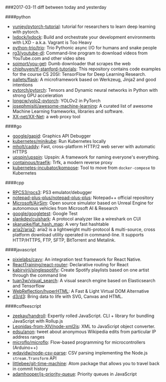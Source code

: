 ###2017-03-11
diff between today and yesterday

####python
* [yunjey/pytorch-tutorial](https://github.com/yunjey/pytorch-tutorial): tutorial for researchers to learn deep learning with pytorch.
* [lxdock/lxdock](https://github.com/lxdock/lxdock): Build and orchestrate your development environments with LXD - a.k.a. Vagrant is Too Heavy
* [python-trio/trio](https://github.com/python-trio/trio): Trio  Pythonic async I/O for humans and snake people
* [rg3/youtube-dl](https://github.com/rg3/youtube-dl): Command-line program to download videos from YouTube.com and other video sites
* [soimort/you-get](https://github.com/soimort/you-get):  Dumb downloader that scrapes the web
* [chiphuyen/tf-stanford-tutorials](https://github.com/chiphuyen/tf-stanford-tutorials): This repository contains code examples for the course CS 20SI: TensorFlow for Deep Learning Research.
* [pallets/flask](https://github.com/pallets/flask): A microframework based on Werkzeug, Jinja2 and good intentions
* [pytorch/pytorch](https://github.com/pytorch/pytorch): Tensors and Dynamic neural networks in Python with strong GPU acceleration
* [longcw/yolo2-pytorch](https://github.com/longcw/yolo2-pytorch): YOLOv2 in PyTorch
* [josephmisiti/awesome-machine-learning](https://github.com/josephmisiti/awesome-machine-learning): A curated list of awesome Machine Learning frameworks, libraries and software.
* [XX-net/XX-Net](https://github.com/XX-net/XX-Net): a web proxy tool

####go
* [google/gapid](https://github.com/google/gapid): Graphics API Debugger
* [kubernetes/minikube](https://github.com/kubernetes/minikube): Run Kubernetes locally
* [mholt/caddy](https://github.com/mholt/caddy): Fast, cross-platform HTTP/2 web server with automatic HTTPS
* [upspin/upspin](https://github.com/upspin/upspin): Upspin: A framework for naming everyone's everything.
* [containous/traefik](https://github.com/containous/traefik): Trfk, a modern reverse proxy
* [kubernetes-incubator/kompose](https://github.com/kubernetes-incubator/kompose): Tool to move from `docker-compose` to Kubernetes

####cpp
* [RPCS3/rpcs3](https://github.com/RPCS3/rpcs3): PS3 emulator/debugger
* [notepad-plus-plus/notepad-plus-plus](https://github.com/notepad-plus-plus/notepad-plus-plus): Notepad++ official repository
* [Microsoft/AirSim](https://github.com/Microsoft/AirSim): Open source simulator based on Unreal Engine for autonomous vehicles from Microsoft AI & Research
* [google/googletest](https://github.com/google/googletest): Google Test
* [slankdev/cuishark](https://github.com/slankdev/cuishark): A protocol analyzer like a wireshark on CUI
* [skarupke/flat_hash_map](https://github.com/skarupke/flat_hash_map): A very fast hashtable
* [aria2/aria2](https://github.com/aria2/aria2): aria2 is a lightweight multi-protocol & multi-source, cross platform download utility operated in command-line. It supports HTTP/HTTPS, FTP, SFTP, BitTorrent and Metalink.

####javascript
* [pixielabs/cavy](https://github.com/pixielabs/cavy): An integration test framework for React Native.
* [ReactTraining/react-router](https://github.com/ReactTraining/react-router): Declarative routing for React
* [kabirvirji/singlespotify](https://github.com/kabirvirji/singlespotify): Create Spotify playlists based on one artist through the command line
* [tuan3w/visual_search](https://github.com/tuan3w/visual_search): A visual search engine based on Elasticsearch and Tensorflow
* [WebReflection/hyperHTML](https://github.com/WebReflection/hyperHTML): A Fast & Light Virtual DOM Alternative
* [d3/d3](https://github.com/d3/d3): Bring data to life with SVG, Canvas and HTML. 

####coffeescript
* [zeekay/handroll](https://github.com/zeekay/handroll): Expertly rolled JavaScript. CLI + library for bundling JavaScript with Rollup.js
* [Leonidas-from-XIV/node-xml2js](https://github.com/Leonidas-from-XIV/node-xml2js): XML to JavaScript object converter.
* [edsu/anon](https://github.com/edsu/anon): tweet about anonymous Wikipedia edits from particular IP address ranges
* [microflo/microflo](https://github.com/microflo/microflo): Flow-based programming for microcontrollers (Arduino++)
* [wdavidw/node-csv-parse](https://github.com/wdavidw/node-csv-parse): CSV parsing implementing the Node.js `stream.Transform` API
* [littlebee/git-time-machine](https://github.com/littlebee/git-time-machine): Atom package that allows you to travel back in commit history
* [adamhooper/js-priority-queue](https://github.com/adamhooper/js-priority-queue): Priority queues in JavaScript
